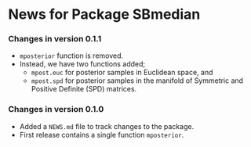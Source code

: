 # News for Package SBmedian

### Changes in version 0.1.1
  * `mposterior` function is removed.
  * Instead, we have two functions added;
    - `mpost.euc` for posterior samples in Euclidean space, and 
    - `mpost.spd` for posterior samples in the manifold of Symmetric and Positive Definite (SPD) matrices.
  
### Changes in version 0.1.0
  * Added a `NEWS.md` file to track changes to the package.
  * First release contains a single function `mposterior`.